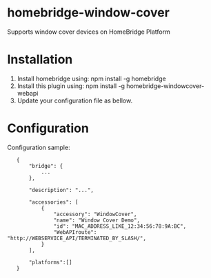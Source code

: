 # homebridge-window-cover

Supports window cover devices on HomeBridge Platform

# Installation

1. Install homebridge using: npm install -g homebridge
2. Install this plugin using: npm install -g homebridge-windowcover-webapi
3. Update your configuration file as bellow.

# Configuration

Configuration sample:

 ```
    {
        "bridge": {
            ...
        },
        
        "description": "...",

        "accessories": [
            {
                "accessory": "WindowCover",
                "name": "Window Cover Demo",
                "id": "MAC_ADDRESS_LIKE_12:34:56:78:9A:BC",
                "WebAPIroute": "http://WEBSERVICE_API/TERMINATED_BY_SLASH/",
            }
        ],

        "platforms":[]
    }
```
